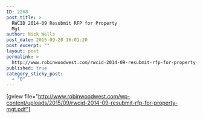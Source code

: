 ```yaml
---
ID: 2268
post_title: >
  RWCID 2014-09 Resubmit RFP for Property
  Mgt
author: Nick Wells
post_date: 2015-09-20 16:01:20
post_excerpt: ""
layout: post
permalink: >
  http://www.robinwoodwest.com/rwcid-2014-09-resubmit-rfp-for-property-mgt/
published: true
category_sticky_post:
  - "0"
---
```

[gview file="http://www.robinwoodwest.com/wp-content/uploads/2015/09/rwcid-2014-09-resubmit-rfp-for-property-mgt.pdf"]